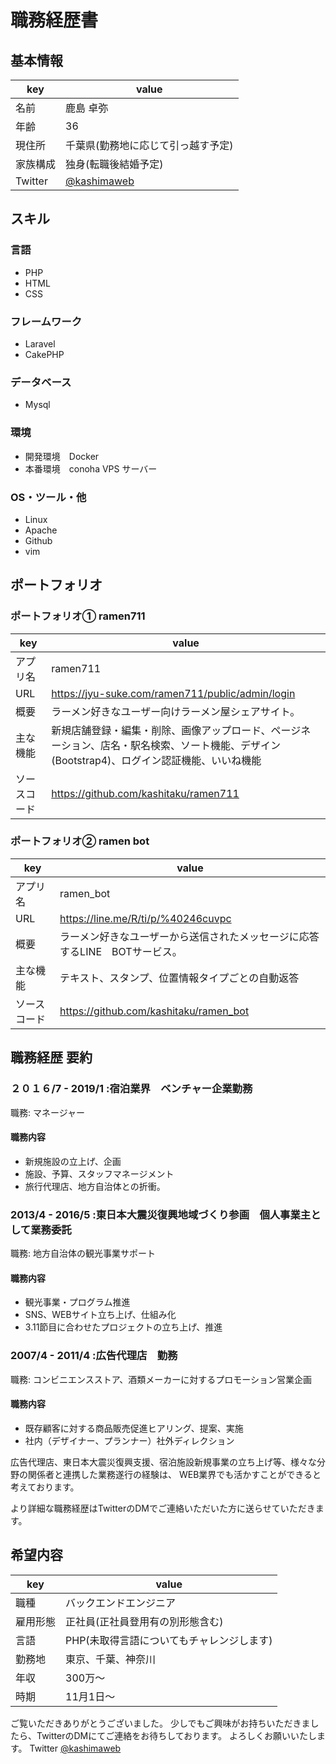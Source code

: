 # 職務経歴書

## 基本情報

|key|value|
|---|-----|
|名前|鹿島 卓弥|
|年齢|36|
|現住所|千葉県(勤務地に応じて引っ越す予定)|
|家族構成|独身(転職後結婚予定)|
|Twitter|[@kashimaweb](https://twitter.com/kashimaweb)|



## スキル

### 言語
- PHP
- HTML
- CSS

### フレームワーク
- Laravel
- CakePHP

### データベース
- Mysql

### 環境
- 開発環境　Docker
- 本番環境　conoha VPS サーバー

### OS・ツール・他
- Linux 
- Apache 
- Github 
- vim 



## ポートフォリオ

### ポートフォリオ① ramen711
|key|value|
|---|-----|
|アプリ名|ramen711|
|URL|https://jyu-suke.com/ramen711/public/admin/login|
|概要|ラーメン好きなユーザー向けラーメン屋シェアサイト。|
|主な機能|新規店舗登録・編集・削除、画像アップロード、ページネーション、店名・駅名検索、ソート機能、デザイン(Bootstrap4)、ログイン認証機能、いいね機能|
|ソースコード|https://github.com/kashitaku/ramen711|

### ポートフォリオ② ramen bot

|key|value|
|---|-----|
|アプリ名|ramen_bot|
|URL|https://line.me/R/ti/p/%40246cuvpc|
|概要|ラーメン好きなユーザーから送信されたメッセージに応答するLINE　BOTサービス。|
|主な機能|テキスト、スタンプ、位置情報タイプごとの自動返答|
|ソースコード|https://github.com/kashitaku/ramen_bot|



## 職務経歴 要約

### ２０１６/7 - 2019/1 :宿泊業界　ベンチャー企業勤務　
 職務: マネージャー
#### 職務内容
- 新規施設の立上げ、企画
- 施設、予算、スタッフマネージメント
- 旅行代理店、地方自治体との折衝。

### 2013/4 - 2016/5 :東日本大震災復興地域づくり参画　個人事業主として業務委託
 職務: 地方自治体の観光事業サポート
#### 職務内容
- 観光事業・プログラム推進
- SNS、WEBサイト立ち上げ、仕組み化
- 3.11節目に合わせたプロジェクトの立ち上げ、推進

### 2007/4 - 2011/4 :広告代理店　勤務
 職務: コンビニエンスストア、酒類メーカーに対するプロモーション営業企画
#### 職務内容
- 既存顧客に対する商品販売促進ヒアリング、提案、実施
- 社内（デザイナー、プランナー）社外ディレクション


広告代理店、東日本大震災復興支援、宿泊施設新規事業の立ち上げ等、様々な分野の関係者と連携した業務遂行の経験は、
WEB業界でも活かすことができると考えております。 

より詳細な職務経歴はTwitterのDMでご連絡いただいた方に送らせていただきます。



## 希望内容

|key|value|
|---|-----|
|職種|バックエンドエンジニア|
|雇用形態|正社員(正社員登用有の別形態含む)|
|言語|PHP(未取得言語についてもチャレンジします)|
|勤務地|東京、千葉、神奈川|
|年収|300万〜|
|時期|11月1日〜|


ご覧いただきありがとうございました。
少しでもご興味がお持ちいただきましたら、TwitterのDMにてご連絡をお待ちしております。
よろしくお願いいたします。
Twitter [@kashimaweb](https://twitter.com/kashimaweb)

